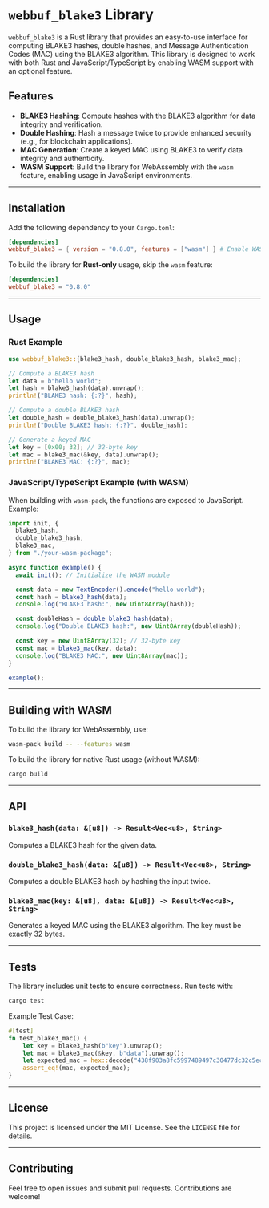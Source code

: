 # `webbuf_blake3` Library

`webbuf_blake3` is a Rust library that provides an easy-to-use interface for
computing BLAKE3 hashes, double hashes, and Message Authentication Codes (MAC)
using the BLAKE3 algorithm. This library is designed to work with both Rust and
JavaScript/TypeScript by enabling WASM support with an optional feature.

## Features

- **BLAKE3 Hashing**: Compute hashes with the BLAKE3 algorithm for data
  integrity and verification.
- **Double Hashing**: Hash a message twice to provide enhanced security (e.g.,
  for blockchain applications).
- **MAC Generation**: Create a keyed MAC using BLAKE3 to verify data integrity
  and authenticity.
- **WASM Support**: Build the library for WebAssembly with the `wasm` feature,
  enabling usage in JavaScript environments.

---

## Installation

Add the following dependency to your `Cargo.toml`:

```toml
[dependencies]
webbuf_blake3 = { version = "0.8.0", features = ["wasm"] } # Enable WASM if needed
```

To build the library for **Rust-only** usage, skip the `wasm` feature:

```toml
[dependencies]
webbuf_blake3 = "0.8.0"
```

---

## Usage

### Rust Example

```rust
use webbuf_blake3::{blake3_hash, double_blake3_hash, blake3_mac};

// Compute a BLAKE3 hash
let data = b"hello world";
let hash = blake3_hash(data).unwrap();
println!("BLAKE3 hash: {:?}", hash);

// Compute a double BLAKE3 hash
let double_hash = double_blake3_hash(data).unwrap();
println!("Double BLAKE3 hash: {:?}", double_hash);

// Generate a keyed MAC
let key = [0x00; 32]; // 32-byte key
let mac = blake3_mac(&key, data).unwrap();
println!("BLAKE3 MAC: {:?}", mac);
```

### JavaScript/TypeScript Example (with WASM)

When building with `wasm-pack`, the functions are exposed to JavaScript.
Example:

```javascript
import init, {
  blake3_hash,
  double_blake3_hash,
  blake3_mac,
} from "./your-wasm-package";

async function example() {
  await init(); // Initialize the WASM module

  const data = new TextEncoder().encode("hello world");
  const hash = blake3_hash(data);
  console.log("BLAKE3 hash:", new Uint8Array(hash));

  const doubleHash = double_blake3_hash(data);
  console.log("Double BLAKE3 hash:", new Uint8Array(doubleHash));

  const key = new Uint8Array(32); // 32-byte key
  const mac = blake3_mac(key, data);
  console.log("BLAKE3 MAC:", new Uint8Array(mac));
}

example();
```

---

## Building with WASM

To build the library for WebAssembly, use:

```bash
wasm-pack build -- --features wasm
```

To build the library for native Rust usage (without WASM):

```bash
cargo build
```

---

## API

### `blake3_hash(data: &[u8]) -> Result<Vec<u8>, String>`

Computes a BLAKE3 hash for the given data.

### `double_blake3_hash(data: &[u8]) -> Result<Vec<u8>, String>`

Computes a double BLAKE3 hash by hashing the input twice.

### `blake3_mac(key: &[u8], data: &[u8]) -> Result<Vec<u8>, String>`

Generates a keyed MAC using the BLAKE3 algorithm. The key must be exactly 32
bytes.

---

## Tests

The library includes unit tests to ensure correctness. Run tests with:

```bash
cargo test
```

Example Test Case:

```rust
#[test]
fn test_blake3_mac() {
    let key = blake3_hash(b"key").unwrap();
    let mac = blake3_mac(&key, b"data").unwrap();
    let expected_mac = hex::decode("438f903a8fc5997489497c30477dc32c5ece10f44049e302b85a83603960ec27").unwrap();
    assert_eq!(mac, expected_mac);
}
```

---

## License

This project is licensed under the MIT License. See the `LICENSE` file for
details.

---

## Contributing

Feel free to open issues and submit pull requests. Contributions are welcome!
